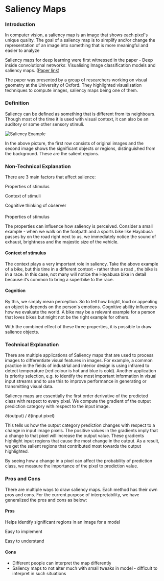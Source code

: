 # Saliency Maps

### Introduction

In computer vision, a saliency map is an image that shows each pixel's unique quality. The goal of a saliency map is to simplify and/or change the representation of an image into something that is more meaningful and easier to analyze

Saliency maps for deep learning were first witnessed in the paper - Deep inside convolutional networks: Visualising Image classification models and saliency maps. \([Paper link](https://arxiv.org/abs/1312.6034)\)

The paper was presented by a group of researchers working on visual geometry at the University of Oxford. They highlighted visualisation techniques to compute images, saliency maps being one of them.

### Definition

Saliency can be defined as something that is different from its neighbours. Though most of the time it is used with visual context, it can also be an auditory or some other sensory stimuli.



![Saliency Example](https://lh5.googleusercontent.com/D1n5GtLejROOqbO7bpRZxVSHUEUOkYZ99XsHPIiSR26FY7_MfuWxo7E9cPRxTl4oqByzPgUETvA8kCQLQdSlWVu8fsEdmgM1HWCsjM8SdWxP0uwP1gY41z3Wh1MuuHzFlYRcjZsq)

In the above picture, the first row consists of original images and the second image shows the significant objects or regions, distinguished from the background. These are the salient regions.

### Non-Technical Explanation

There are 3 main factors that affect salience:

Properties of stimulus  
Context of stimuli  
Cognitive thinking of observer

#### Properties of stimulus

The properties can influence how saliency is perceived. Consider a small example - when we walk on the footpath and a sports bike like Hayabusa passes by on the road right next to us, we immediately notice the sound of exhaust, brightness and the majestic size of the vehicle.

#### Context of stimulus

The context plays a very important role in saliency. Take the above example of a bike, but this time in a different context - rather than a road , the bike is in a race. In this case, not many will notice the Hayabusa bike in detail because it’s common to bring a superbike to the race.

#### Cognition

By this, we simply mean perception. So to tell how bright, loud or appealing an object is depends on the person's emotions. Cognitive ability influences how we evaluate the world. A bike may be a relevant example for a person that loves bikes but might not be the right example for others.

With the combined effect of these three properties, it is possible to draw salience objects.

### Technical Explanation

There are multiple applications of Saliency maps that are used to process images to differentiate visual features in images. For example, a common practice in the fields of industrial and interior design is using infrared to detect temperature \(red colour is hot and blue is cold\). Another application is priority selection, e.g. to identify the most important information in visual input streams and to use this to improve performance in generating or transmitting visual data.

Saliency maps are essentially the first order derivative of the predicted class with respect to every pixel. We compute the gradient of the output prediction category with respect to the input image. 

   ∂\(output\) / ∂\(input pixel\)

This tells us how the output category prediction changes with respect to a change in input image pixels. The positive values in the gradients imply that a change to that pixel will increase the output value. These gradients highlight input regions that cause the most change in the output. As a result, we get the salient regions that contributed most towards the output highlighted.

By seeing how a change in a pixel can affect the probability of prediction class, we measure the importance of the pixel to prediction value. 

### Pros and Cons

There are multiple ways to draw saliency maps. Each method has their own pros and cons. For the current purpose of interpretability, we have generalized the pros and cons as below:

#### Pros

Helps identify significant regions in an image for a model  
Easy to implement  
Easy to understand

#### Cons

* Different people can interpret the map differently 
* Saliency maps to not alter much with small tweaks in model - difficult to interpret in such situations



